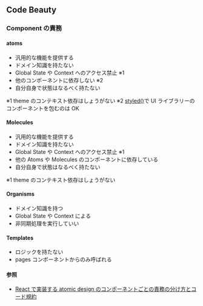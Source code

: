 ## Code Beauty

### Component の責務

#### atoms

- 汎用的な機能を提供する
- ドメイン知識を持たない
- Global State や Context へのアクセス禁止 ※1
- 他のコンポーネントに依存しない ※2
- 自分自身で状態はなるべく持たない

※1 theme のコンテキスト依存はしょうがない
※2 [styled()](https://mui.com/customization/how-to-customize/#2-reusable-style-overrides)で UI ライブラリーのコンポーネントを包むのは OK

#### Molecules

- 汎用的な機能を提供する
- ドメイン知識を持たない
- Global State や Context へのアクセス禁止 ※1
- 他の Atoms や Molecules のコンポーネントに依存している
- 自分自身で状態はなるべく持たない

※1 theme のコンテキスト依存はしょうがない

#### Organisms

- ドメイン知識を持つ
- Global State や Context による
- 非同期処理を実行していい

#### Templates

- ロジックを持たない
- pages コンポーネントからのみ呼ばれる

#### 参照

- [React で実装する atomic design のコンポーネントごとの責務の分け方とコード規約](https://qiita.com/takano-h/items/8731d8e7413d7b1f6d7b)
